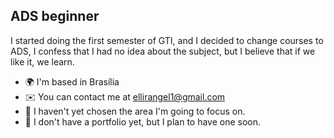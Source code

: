 ADS beginner
------------

I started doing the first semester of GTI, and I decided to change courses to ADS, I confess that I had no idea about the subject, but I believe that if we like it, we learn.

* 🌍  I'm based in Brasília
* ✉️  You can contact me at [ellirangel1@gmail.com](mailto:ellirangel1@gmail.com)
* 🧠  I haven't yet chosen the area I'm going to focus on.
* 💬  I don't have a portfolio yet, but I plan to have one soon.
